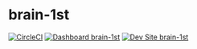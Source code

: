 # brain-1st

[![CircleCI](https://circleci.com/gh/paulsheldrake/brain-1st.svg?style=shield)](https://circleci.com/gh/paulsheldrake/brain-1st)
[![Dashboard brain-1st](https://img.shields.io/badge/dashboard-brain_1st-yellow.svg)](https://dashboard.pantheon.io/sites/fc186ba6-dbbb-408e-a88c-fbbf171ebd13#dev/code)
[![Dev Site brain-1st](https://img.shields.io/badge/site-brain_1st-blue.svg)](http://dev-brain-1st.pantheonsite.io/)